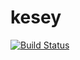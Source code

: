 # kesey

[![Build Status](http://13.85.22.205:7744/log/adamreese/kesey/status.svg)](http://13.85.22.205:7744/log/adamreese/kesey/id/master)
